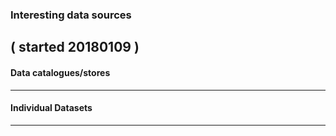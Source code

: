 ### Interesting data sources 
( started 20180109 )
-----------------


#### Data catalogues/stores
-----------








#### Individual Datasets
-----------